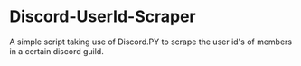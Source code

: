 # Discord-UserId-Scraper
A simple script taking use of Discord.PY to scrape the user id's of members in a certain discord guild.
